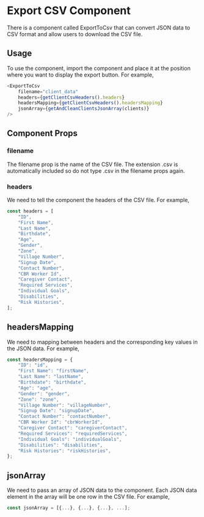 # Export CSV Component

There is a component called ExportToCsv that can convert JSON data to CSV format and allow users to download the CSV file.

## Usage

To use the component, import the component and place it at the position where you want to display the export button. For example,

```js
<ExportToCsv 
    filename="client_data"
    headers={getClientCsvHeaders().headers}
    headersMapping={getClientCsvHeaders().headersMapping}
    jsonArray={getAndCleanClientsJsonArray(clients)}
/>
```

## Component Props

### filename

The filename prop is the name of the CSV file. The extension .csv is automatically included so do not type .csv in the filename props again.

### headers

We need to tell the component the headers of the CSV file. For example,

```js
const headers = [
    "ID",
    "First Name",
    "Last Name",
    "Birthdate",
    "Age",
    "Gender",
    "Zone",
    "Village Number",
    "Signup Date",
    "Contact Number",
    "CBR Worker Id",
    "Caregiver Contact",
    "Required Services",
    "Individual Goals",
    "Disabilities",
    "Risk Histories",
];
```

## headersMapping

We need to mapping between headers and the corresponding key values in the JSON data. For example,

```js
const headersMapping = {
    "ID": "id",
    "First Name": "firstName",
    "Last Name": "lastName",
    "Birthdate": "birthdate",
    "Age": "age",
    "Gender": "gender",
    "Zone": "zone",
    "Village Number": "villageNumber",
    "Signup Date": "signupDate",
    "Contact Number": "contactNumber",
    "CBR Worker Id": "cbrWorkerId",
    "Caregiver Contact": "caregiverContact",
    "Required Services": "requiredServices",
    "Individual Goals": "individualGoals",
    "Disabilities": "disabilities",
    "Risk Histories": "riskHistories",
};
```

## jsonArray

We need to pass an array of JSON data to the component. Each JSON data element in the array will be one row in the CSV file. For example,

```js
const jsonArray = [{...}, {...}, {...}, ...];
```
